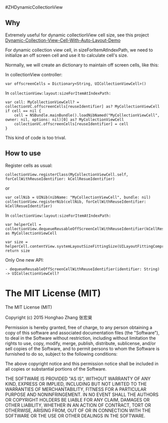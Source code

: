 #ZHDynamicCollectionView

## Why

Extremely useful for dynamic collectionView cell size, see this project [Dynamic-Collection-View-Cell-With-Auto-Layout-Demo](https://github.com/honghaoz/Dynamic-Collection-View-Cell-With-Auto-Layout-Demo)

For dynamic collection view cell, in sizeForItemAtIndexPath, we need to 
initialize an off screen cell and use it to calculate cell's size.

Normally, we will create an dictionary to maintain off screen cells, like this:

In collectionView controller:

```
var offscreenCells = Dictionary<String, UICollectionViewCell>()
```

In 
`collectionView:layout:sizeForItemAtIndexPath:`

```
var cell: MyCollectionViewCell? = collectionVC.offscreenCells[reuseIdentifier] as? MyCollectionViewCell
if cell == nil {
	cell = NSBundle.mainBundle().loadNibNamed("MyCollectionViewCell", owner: nil, options: nil)[0] as? MyCollectionViewCell
	collectionVC.offscreenCells[reuseIdentifier] = cell
}
```

This kind of code is too trival.

## How to use

Register cells as usual:

```
collectionView.registerClass(MyCollectionViewCell.self, forCellWithReuseIdentifier: kCellResueIdentifier)
```
or

```
var cellNib = UINib(nibName: "MyCollectionViewCell", bundle: nil)
collectionView.registerNib(cellNib, forCellWithReuseIdentifier: kCellResueIdentifier)
```

In `collectionView:layout:sizeForItemAtIndexPath:`

```
var helperCell = collectionView.dequeueReusableOffScreenCellWithReuseIdentifier(kCellResueIdentifier) as MyCollectionViewCell

var size = helperCell.contentView.systemLayoutSizeFittingSize(UILayoutFittingCompressedSize)
return size
```

Only One new API: 

`- dequeueReusableOffScreenCellWithReuseIdentifier(identifier: String) -> UICollectionViewCell?`


# The MIT License (MIT)

The MIT License (MIT)

Copyright (c) 2015 Honghao Zhang 张宏昊

Permission is hereby granted, free of charge, to any person obtaining a copy
of this software and associated documentation files (the "Software"), to deal
in the Software without restriction, including without limitation the rights
to use, copy, modify, merge, publish, distribute, sublicense, and/or sell
copies of the Software, and to permit persons to whom the Software is
furnished to do so, subject to the following conditions:

The above copyright notice and this permission notice shall be included in all
copies or substantial portions of the Software.

THE SOFTWARE IS PROVIDED "AS IS", WITHOUT WARRANTY OF ANY KIND, EXPRESS OR
IMPLIED, INCLUDING BUT NOT LIMITED TO THE WARRANTIES OF MERCHANTABILITY,
FITNESS FOR A PARTICULAR PURPOSE AND NONINFRINGEMENT. IN NO EVENT SHALL THE
AUTHORS OR COPYRIGHT HOLDERS BE LIABLE FOR ANY CLAIM, DAMAGES OR OTHER
LIABILITY, WHETHER IN AN ACTION OF CONTRACT, TORT OR OTHERWISE, ARISING FROM,
OUT OF OR IN CONNECTION WITH THE SOFTWARE OR THE USE OR OTHER DEALINGS IN THE
SOFTWARE.

